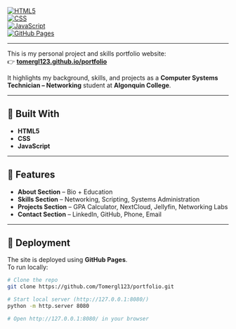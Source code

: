 [![HTML5](https://img.shields.io/badge/Code-HTML5-orange?logo=html5)](https://developer.mozilla.org/en-US/docs/Web/Guide/HTML/HTML5)  
[![CSS](https://img.shields.io/badge/Style-CSS3-blue?logo=css3)](https://developer.mozilla.org/en-US/docs/Web/CSS)  
[![JavaScript](https://img.shields.io/badge/Scripting-JavaScript-yellow?logo=javascript)](https://developer.mozilla.org/en-US/docs/Web/JavaScript)  
[![GitHub Pages](https://img.shields.io/badge/Deployed-GitHub%20Pages-black?logo=github)](https://pages.github.com/)  

---

This is my personal project and skills portfolio website:  
👉 **[tomergl123.github.io/portfolio](https://tomergl123.github.io/portfolio/)**  

It highlights my background, skills, and projects as a **Computer Systems Technician – Networking** student at **Algonquin College**.

---

## 🔨 Built With

- **HTML5**  
- **CSS**  
- **JavaScript**  

---

## 📂 Features

- **About Section** – Bio + Education  
- **Skills Section** – Networking, Scripting, Systems Administration  
- **Projects Section** – GPA Calculator, NextCloud, Jellyfin, Networking Labs  
- **Contact Section** – LinkedIn, GitHub, Phone, Email  

---

## 🚀 Deployment

The site is deployed using **GitHub Pages**.  
To run locally:  

```bash
# Clone the repo
git clone https://github.com/Tomergl123/portfolio.git

# Start local server (http://127.0.0.1:8080/)
python -m http.server 8080

# Open http://127.0.0.1:8080/ in your browser
